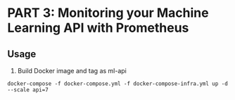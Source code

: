 # PART 3: Monitoring your Machine Learning API with Prometheus

## Usage

1. Build Docker image and tag as ml-api

```
docker-compose -f docker-compose.yml -f docker-compose-infra.yml up -d --scale api=7
```

